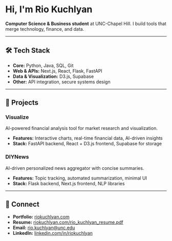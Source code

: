# Hi, I'm Rio Kuchlyan

**Computer Science & Business student** at UNC-Chapel Hill. I build tools that merge technology, finance, and data.

---

## 🛠 Tech Stack
- **Core:** Python, Java, SQL, Git  
- **Web & APIs:** Next.js, React, Flask, FastAPI  
- **Data & Visualization:** D3.js, Supabase  
- **Other:** API integration, secure systems design  

---

## 📌 Projects

### **Visualize**
AI-powered financial analysis tool for market research and visualization.  
- **Features:** Interactive charts, real-time financial data, AI-driven insights  
- **Stack:** FastAPI backend, React + D3.js frontend, Supabase for storage  

### **DIYNews**
AI-driven personalized news aggregator with concise summaries.  
- **Features:** Topic tracking, automated summarization, minimal UI  
- **Stack:** Flask backend, Next.js frontend, NLP libraries  

---

## 🔗 Connect
- **Portfolio:** [riokuchlyan.com](https://riokuchlyan.com)  
- **Resume:** [riokuchlyan.com/rio_kuchlyan_resume.pdf](https://riokuchlyan.com/rio_kuchlyan_resume.pdf)  
- **Email:** [rio.kuchlyan@unc.edu](mailto:rio.kuchlyan@unc.edu)  
- **LinkedIn:** [linkedin.com/in/riokuchlyan](https://www.linkedin.com/in/riokuchlyan)  

